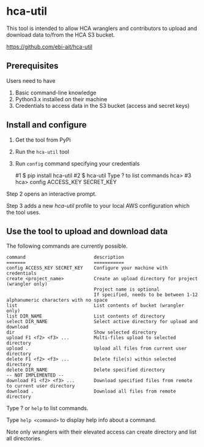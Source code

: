 # hca-util

This tool is intended to allow HCA wranglers and contributors to upload and download data to/from the HCA S3 bucket.

https://github.com/ebi-ait/hca-util

## Prerequisites
Users need to have
1. Basic command-line knowledge
2. Python3.x installed on their machine
3. Credentials to access data in the S3 bucket (access and secret keys)

## Install and configure
1. Get the tool from PyPi
2. Run the `hca-util` tool
3. Run `config` command specifying your credentials

    
    #1   $ pip install hca-util
    #2   $ hca-util
         Type ? to list commands
         hca>
    #3   hca> config ACCESS_KEY SECRET_KEY

Step 2 opens an interactive prompt.

Step 3 adds a new _hca-util_ profile to your local AWS configuration which the tool uses.


## Use the tool to upload and download data
The following commands are currently possible.

    command                         description
    =======                         ===========
    config ACCESS_KEY SECRET_KEY    Configure your machine with credentials
    create <project_name>           Create an upload directory for project (wrangler only)
                                    Project name is optional
                                    If specified, needs to be between 1-12 alphanumeric characters with no space
    list                            List contents of bucket (wrangler only)
    list DIR_NAME                   List contents of directory
    select DIR_NAME                 Select active directory for upload and download
    dir                             Show selected directory
    upload F1 <f2> <f3> ...         Multi-files upload to selected directory
    upload .                        Upload all files from current user directory
    delete F1 <f2> <f3> ...         Delete file(s) within selected directory
    delete DIR_NAME                 Delete specified directory
    -- NOT IMPLEMENTED --
    download F1 <f2> <f3> ...       Download specified files from remote to current user directory
    download .                      Download all files from remote directory



Type ? or `help` to list commands. 

Type `help <command>` to display help info about a command.

Note only wranglers with their elevated access can create directory and list all directories.
